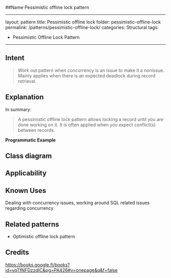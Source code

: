 ##Name
Pessimistic offline lock pattern

---
layout: pattern
title: Pessimistic offline lock 
folder: pessimistic-offline-lock
permalink: /patterns/pessimistic-offline-lock/
categories: Structural
tags:
- Pessimistic Offline Lock Pattern
---

## Intent

> Work out pattern when concurrency is an issue to make it 
> a nonissue. Mainly applies when there is an expected deadlock during 
> record retrieval.
> 
## Explanation

In summary:

> A pessimistic offline lock pattern allows locking 
> a record until you are done working on it. It is often applied when you 
> expect conflict(s) between records. 

**Programmatic Example**


## Class diagram



## Applicability


## Known Uses

Dealing with concurrency issues, working around SQL related issues regarding
concurrency

## Related patterns

- Optimistic offline lock pattern



## Credits

https://books.google.fi/books?id=vqTfNFDzzdIC&pg=PA426#v=onepage&q&f=false

